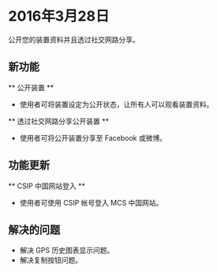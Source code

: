 # 2016年3月28日

公开您的装置资料并且透过社交网路分享。

## 新功能

** 公开装置 **

* 使用者可将装置设定为公开状态，让所有人可以观看装置资料。

** 透过社交网路分享公开装置 **

* 使用者可将公开装置分享至 Facebook 或微博。

## 功能更新

** CSIP 中国网站登入 **

* 使用者可使用 CSIP 帐号登入 MCS 中国网站。

## 解决的问题

* 解决 GPS 历史图表显示问题。
* 解决复制按钮问题。
